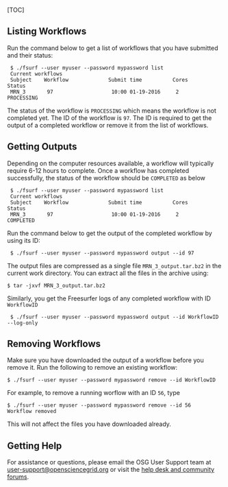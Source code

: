 [title]: - "Managing your workflows and output files"
[TOC]

##  Listing Workflows

Run the command below to get a list of workflows that you have submitted and their status:

     $ ./fsurf --user myuser --password mypassword list 
     Current workflows
     Subject    Workflow             Submit time          Cores          Status
     MRN_3       97                   10:00 01-19-2016     2              PROCESSING

The status of the workflow is `PROCESSING` which means the workflow is not completed yet.  The 
ID of the workflow is `97`.  The ID is required to get the output of a completed workflow or remove it from 
the list of workflows. 

##  Getting Outputs

Depending on the computer resources available, a workflow will typically require 6-12 hours to complete. 
Once a workflow has completed successfully, the status of the workflow should be `COMPLETED` as below

     $ ./fsurf --user myuser --password mypassword list
     Current workflows
     Subject    Workflow             Submit time          Cores           Status    
     MRN_3       97                   10:00 01-19-2016     2               COMPLETED   

Run the command below to get the output of the completed workflow by using its ID:
 
     $ ./fsurf --user myuser --password mypassword output --id 97 

The output files are compressed as a single file `MRN_3_output.tar.bz2` in the current work 
directory. You can extract all the files in the archive using: 

    $ tar -jxvf MRN_3_output.tar.bz2
 
 Similarly, you get the Freesurfer logs of any completed  workflow with ID `WorkflowID` 
 
     $ ./fsurf --user myuser --password mypassword output --id WorkflowID  --log-only


##  Removing Workflows

Make sure you have downloaded the output of a workflow before you remove it.  Run the following to remove an 
existing workflow:
   
    $ ./fsurf --user myuser --password mypassword remove --id WorkflowID 

For example, to remove a running worflow with an ID `56`, type

    $ ./fsurf --user myuser --password mypassword remove --id 56 
    Workflow removed

This will not affect the files you have downloaded already. 

## Getting Help 
For assistance or questions, please email the OSG User Support team  at [user-support@opensciencegrid.org](mailto:user-support@opensciencegrid.org) or visit the [help desk and community forums](http://support.opensciencegrid.org).



